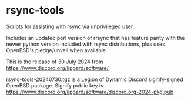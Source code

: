# rsync-tools
Scripts for assisting with rsync via unprivileged user.

Includes an updated perl version of rrsync that has feature parity with the newer python version included with rsync distributions, plus uses OpenBSD's pledge/unveil when available.

This is the release of 30 July 2024 from https://www.discord.org/lippard/software/

rsync-tools-20240730.tgz is a Legion of Dynamic Discord signify-signed OpenBSD package. Signify public key is https://www.discord.org/lippard/software/discord.org-2024-pkg.pub
